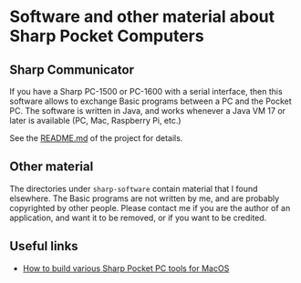 # Software and other material about Sharp Pocket Computers

## Sharp Communicator
If you have a Sharp PC-1500 or PC-1600 with a serial interface, then this software allows to
exchange Basic programs between a PC and the Pocket PC. The software is written in Java,
and works whenever a Java VM 17 or later is available (PC, Mac, Raspberry Pi, etc.)

See the [README.md](SharpCommunicator/README.md) of the project for details.

## Other material
The directories under `sharp-software` contain material that I found elsewhere. The Basic programs
are not written by me, and are probably copyrighted by other people. Please contact me if
you are the author of an application, and want it to be removed, or if you want to be credited.

## Useful links
* [How to build various Sharp Pocket PC tools for MacOS](https://gist.github.com/tinue/c6c4fc4dc6ca26dd3dbfa44704a373a0?fbclid=IwZXh0bgNhZW0CMTAAAR06xbYNoRf3ujzYc1ZlEonfYnalcrhVKveew2URx7ZLgsq5bUz2E7U0Wlw_aem_eEHWBrRQY9ftLYI3JJ8d0Q)
